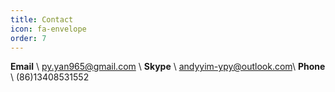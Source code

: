 ```yaml
---
title: Contact
icon: fa-envelope
order: 7
---
```


**Email** \\
<a href="mailto:py.yan965@gmail.com">py.yan965@gmail.com</a> \\
**Skype** \\
andyyim-ypy@outlook.com\\
**Phone** \\
(86)13408531552
